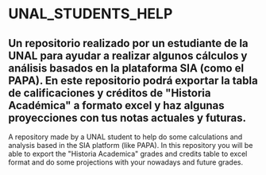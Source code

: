 # UNAL_STUDENTS_HELP
Un repositorio realizado por un estudiante de la UNAL para ayudar a realizar algunos cálculos y análisis basados en la plataforma SIA (como el PAPA).
En este repositorio podrá exportar la tabla de calificaciones y créditos de "Historia Académica" a formato excel y
haz algunas proyecciones con tus notas actuales y futuras.
---------------------------------------------------------------------------------------------------------------------------------------------------
A repository made by a UNAL student to help do some calculations and analysis based in the SIA platform (like PAPA).
In this repository you will be able to export the "Historia Academica" grades and credits table to excel format and 
do some projections with your nowadays and future grades. 
